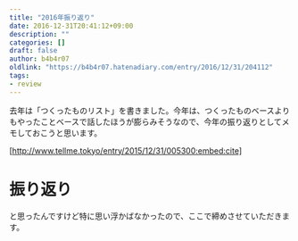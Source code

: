 ```yaml
---
title: "2016年振り返り"
date: 2016-12-31T20:41:12+09:00
description: ""
categories: []
draft: false
author: b4b4r07
oldlink: "https://b4b4r07.hatenadiary.com/entry/2016/12/31/204112"
tags:
- review
---
```


去年は「つくったものリスト」を書きました。今年は、つくったものベースよりもやったことベースで話したほうが膨らみそうなので、今年の振り返りとしてメモしておこうと思います。

[http://www.tellme.tokyo/entry/2015/12/31/005300:embed:cite]

# 振り返り

と思ったんですけど特に思い浮かばなかったので、ここで締めさせていただきます。

